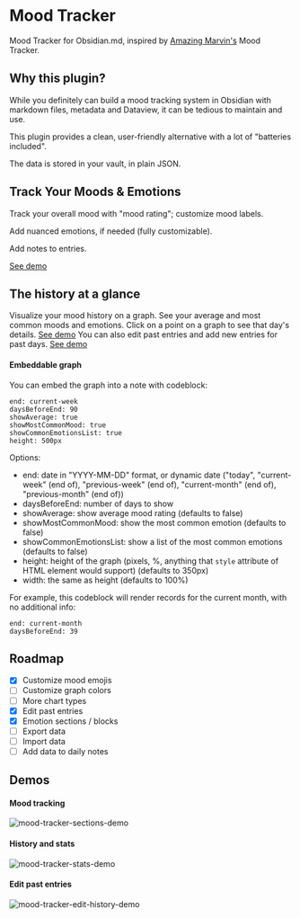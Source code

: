 # Mood Tracker
Mood Tracker for Obsidian.md, inspired by [Amazing Marvin's](https://amazingmarvin.com/) Mood Tracker.

## Why this plugin?
While you definitely can build a mood tracking system in Obsidian with markdown files, metadata and Dataview, it can be tedious to maintain and use.

This plugin provides a clean, user-friendly alternative with a lot of "batteries included".

The data is stored in your vault, in plain JSON.

## Track Your Moods & Emotions
Track your overall mood with "mood rating"; customize mood labels.

Add nuanced emotions, if needed (fully customizable).

Add notes to entries.

[See demo](#mood-tracking)

## The history at a glance
Visualize your mood history on a graph.
See your average and most common moods and emotions.
Click on a point on a graph to see that day's details.
[See demo](#history-and-stats)
You can also edit past entries and add new entries for past days.
[See demo](#edit-past-entries)

#### Embeddable graph
You can embed the graph into a note with codeblock:
```mood-tracker-stats
end: current-week
daysBeforeEnd: 90
showAverage: true
showMostCommonMood: true
showCommonEmotionsList: true
height: 500px
```

Options:
- end: date in "YYYY-MM-DD" format, or dynamic date ("today", "current-week" (end of), "previous-week" (end of), "current-month" (end of), "previous-month" (end of))
- daysBeforeEnd: number of days to show
- showAverage: show average mood rating (defaults to false)
- showMostCommonMood: show the most common emotion (defaults to false)
- showCommonEmotionsList: show a list of the most common emotions (defaults to false)
- height: height of the graph (pixels, %, anything that `style` attribute of HTML element would support) (defaults to 350px)
- width: the same as height (defaults to 100%)

For example, this codeblock will render records for the current month, with no additional info:

```mood-tracker-stats
end: current-month
daysBeforeEnd: 39
```



## Roadmap
- [x] Customize mood emojis
- [ ] Customize graph colors
- [ ] More chart types
- [x] Edit past entries
- [x] Emotion sections / blocks
- [ ] Export data
- [ ] Import data
- [ ] Add data to daily notes

## Demos
#### Mood tracking
![mood-tracker-sections-demo](https://github.com/dartungar/obsidian-mood-tracker/assets/36126057/cdef3563-dbee-4bb6-b52e-78c09ba4d826)

#### History and stats
![mood-tracker-stats-demo](https://github.com/dartungar/obsidian-mood-tracker/assets/36126057/7031bf7b-3e5d-4bfc-89bb-099d5f3c32fa)

#### Edit past entries
![mood-tracker-edit-history-demo](https://github.com/dartungar/obsidian-mood-tracker/assets/36126057/2a5b325d-8737-4c94-9aee-de2476feebbc)
